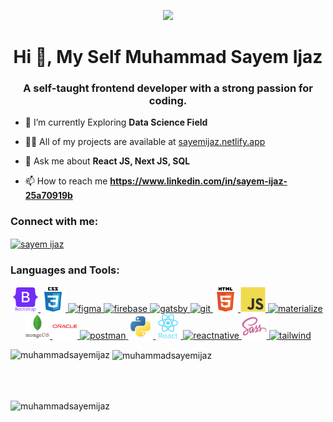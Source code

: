 
<p align="center"> <img src="https://media.licdn.com/dms/image/D4D16AQHI_QWL06Ae2g/profile-displaybackgroundimage-shrink_350_1400/0/1694504554432?e=1710979200&v=beta&t=_-E7ZtydcHJm6esw-3rlAf_ErkwgKv5YqsdpFiRjsK8" /> </p>

<h1 align="center">Hi 👋, My Self Muhammad Sayem Ijaz</h1>
<!-- <p align="center"><img src="https://media.giphy.com/media/M9gbBd9nbDrOTu1Mqx/giphy.gif" width="100"/></p> -->
<h3 align="center">A self-taught frontend developer with a strong passion for coding.</h3>

- 🌱 I’m currently Exploring **Data Science Field**

- 👨‍💻 All of my projects are available at [sayemijaz.netlify.app](sayemijaz.netlify.app)

- 💬 Ask me about **React JS, Next JS, SQL**

- 📫 How to reach me **https://www.linkedin.com/in/sayem-ijaz-25a70919b**

<h3 align="left">Connect with me:</h3>
<p align="left">
<a href="https://linkedin.com/in/sayem ijaz" target="blank"><img align="center" src="https://raw.githubusercontent.com/rahuldkjain/github-profile-readme-generator/master/src/images/icons/Social/linked-in-alt.svg" alt="sayem ijaz" height="30" width="40" /></a>
</p>

<h3 align="left">Languages and Tools:</h3>
<p align="center"> <a href="https://getbootstrap.com" target="_blank" rel="noreferrer"> <img src="https://raw.githubusercontent.com/devicons/devicon/master/icons/bootstrap/bootstrap-plain-wordmark.svg" alt="bootstrap" width="40" height="40"/> </a> <a href="https://www.w3schools.com/css/" target="_blank" rel="noreferrer"> <img src="https://raw.githubusercontent.com/devicons/devicon/master/icons/css3/css3-original-wordmark.svg" alt="css3" width="40" height="40"/> </a> <a href="https://www.figma.com/" target="_blank" rel="noreferrer"> <img src="https://www.vectorlogo.zone/logos/figma/figma-icon.svg" alt="figma" width="40" height="40"/> </a> <a href="https://firebase.google.com/" target="_blank" rel="noreferrer"> <img src="https://www.vectorlogo.zone/logos/firebase/firebase-icon.svg" alt="firebase" width="40" height="40"/> </a> <a href="https://www.gatsbyjs.com/" target="_blank" rel="noreferrer"> <img src="https://www.vectorlogo.zone/logos/gatsbyjs/gatsbyjs-icon.svg" alt="gatsby" width="40" height="40"/> </a> <a href="https://git-scm.com/" target="_blank" rel="noreferrer"> <img src="https://www.vectorlogo.zone/logos/git-scm/git-scm-icon.svg" alt="git" width="40" height="40"/> </a> <a href="https://www.w3.org/html/" target="_blank" rel="noreferrer"> <img src="https://raw.githubusercontent.com/devicons/devicon/master/icons/html5/html5-original-wordmark.svg" alt="html5" width="40" height="40"/> </a> <a href="https://developer.mozilla.org/en-US/docs/Web/JavaScript" target="_blank" rel="noreferrer"> <img src="https://raw.githubusercontent.com/devicons/devicon/master/icons/javascript/javascript-original.svg" alt="javascript" width="40" height="40"/> </a> <a href="https://materializecss.com/" target="_blank" rel="noreferrer"> <img src="https://raw.githubusercontent.com/prplx/svg-logos/5585531d45d294869c4eaab4d7cf2e9c167710a9/svg/materialize.svg" alt="materialize" width="40" height="40"/> </a> <a href="https://www.mongodb.com/" target="_blank" rel="noreferrer"> <img src="https://raw.githubusercontent.com/devicons/devicon/master/icons/mongodb/mongodb-original-wordmark.svg" alt="mongodb" width="40" height="40"/> </a> <a href="https://www.oracle.com/" target="_blank" rel="noreferrer"> <img src="https://raw.githubusercontent.com/devicons/devicon/master/icons/oracle/oracle-original.svg" alt="oracle" width="40" height="40"/> </a> <a href="https://postman.com" target="_blank" rel="noreferrer"> <img src="https://www.vectorlogo.zone/logos/getpostman/getpostman-icon.svg" alt="postman" width="40" height="40"/> </a> <a href="https://www.python.org" target="_blank" rel="noreferrer"> <img src="https://raw.githubusercontent.com/devicons/devicon/master/icons/python/python-original.svg" alt="python" width="40" height="40"/> </a> <a href="https://reactjs.org/" target="_blank" rel="noreferrer"> <img src="https://raw.githubusercontent.com/devicons/devicon/master/icons/react/react-original-wordmark.svg" alt="react" width="40" height="40"/> </a> <a href="https://reactnative.dev/" target="_blank" rel="noreferrer"> <img src="https://reactnative.dev/img/header_logo.svg" alt="reactnative" width="40" height="40"/> </a> <a href="https://sass-lang.com" target="_blank" rel="noreferrer"> <img src="https://raw.githubusercontent.com/devicons/devicon/master/icons/sass/sass-original.svg" alt="sass" width="40" height="40"/> </a> <a href="https://tailwindcss.com/" target="_blank" rel="noreferrer"> <img src="https://www.vectorlogo.zone/logos/tailwindcss/tailwindcss-icon.svg" alt="tailwind" width="40" height="40"/> </a> </p>
 <p><img align="left" src="https://github-readme-stats.vercel.app/api/top-langs?username=muhammadsayemijaz&show_icons=true&locale=en&layout=compact&theme=dark&background=000000" alt="muhammadsayemijaz" /></p>
<p>&nbsp;<img align="center" src="https://github-readme-stats.vercel.app/api?username=muhammadsayemijaz&show_icons=true&locale=en&theme=dark&background=000000" alt="muhammadsayemijaz" /> </p>
<br > <br >
<p><img align="center" src="https://github-readme-streak-stats.herokuapp.com/?user=muhammadsayemijaz&theme=dark&background=000000" alt="muhammadsayemijaz" /></p>
